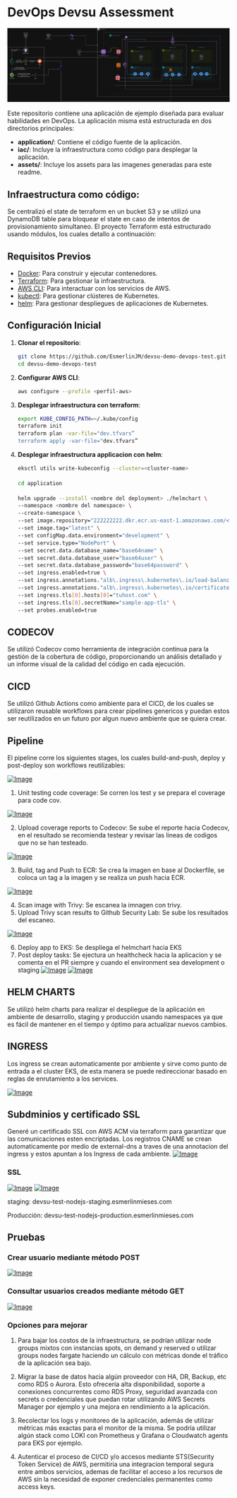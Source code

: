 # DevOps Devsu Assessment

[![Image](assets/images/devsu-test.drawio.png "Diagrama")](assets/images/devsu-test.drawio.png)

Este repositorio contiene una aplicación de ejemplo diseñada para evaluar habilidades en DevOps. La aplicación misma está estructurada en dos directorios principales:

- **application/**: Contiene el código fuente de la aplicación.
- **iac/**: Incluye la infraestructura como código para desplegar la aplicación.
- **assets/**: Incluye los assets para las imagenes generadas para este readme.

## Infraestructura como código:
Se centralizó el state de terraform en un bucket S3 y se utilizó una DynamoDB table para bloquear el state en caso de intentos de provisionamiento simultaneo.
El proyecto Terraform está estructurado usando módulos, los cuales detallo a continuación:

## Requisitos Previos

- [Docker](https://www.docker.com/): Para construir y ejecutar contenedores.
- [Terraform](https://www.terraform.io/): Para gestionar la infraestructura.
- [AWS CLI](https://aws.amazon.com/cli/): Para interactuar con los servicios de AWS.
- [kubectl](https://kubernetes.io/docs/tasks/tools/): Para gestionar clústeres de Kubernetes.
- [helm](https://helm.sh): Para gestionar despliegues de aplicaciones de Kubernetes.

## Configuración Inicial

1. **Clonar el repositorio**:

   ```bash
   git clone https://github.com/EsmerlinJM/devsu-demo-devops-test.git
   cd devsu-demo-devops-test

2. **Configurar AWS CLI**:

    ```bash
    aws configure --profile <perfil-aws>

3. **Desplegar infraestructura con terraform**:
    ```bash
    export KUBE_CONFIG_PATH=~/.kube/config 
    terraform init
    terraform plan -var-file="dev.tfvars”
    terraform apply -var-file="dev.tfvars”

3. **Desplegar infraestructura applicacion con helm**:
    ```bash
    eksctl utils write-kubeconfig --cluster=<cluster-name>
    
    cd application

    helm upgrade --install <nombre del deployment> ./helmchart \
    --namespace <nombre del namespace> \
    --create-namespace \
    --set image.repository="222222222.dkr.ecr.us-east-1.amazonaws.com/<tu-repo>" \
    --set image.tag="latest" \
    --set configMap.data.environment="development" \
    --set service.type="NodePort" \
    --set secret.data.database_name="base64name" \
    --set secret.data.database_user="base64user" \
    --set secret.data.database_password="base64password" \
    --set ingress.enabled=true \
    --set ingress.annotations."alb\.ingress\.kubernetes\.io/load-balancer-name"="lb-name"
    --set ingress.annotations."alb\.ingress\.kubernetes\.io/certificate-arn"="arn:aws:acm:us-east-1:2222222222:certificate/932e95c7-2295-414f-9d56-f763c2fc876a" \
    --set ingress.tls[0].hosts[0]="tuhost.com" \
    --set ingress.tls[0].secretName="sample-app-tls" \
    --set probes.enabled=true


## CODECOV
Se utilizó Codecov como herramienta de integración continua para la gestión de la cobertura de código, proporcionando un análisis detallado y un informe visual de la calidad del código en cada ejecución.

## CICD
Se utilizó Github Actions como ambiente para el CICD, de los cuales se utilizaron reusable workflows para crear pipelines genericos y puedan estos ser reutilizados en 
un futuro por algun nuevo ambiente que se quiera crear.

## Pipeline
El pipeline corre los siguientes stages, los cuales build-and-push, deploy y post-deploy son workflows reutilizables:

[![Image](assets/images/pipeline.png "pipeline")](assets/images/pipeline.png)

1. Unit testing code coverage: Se corren los test y se prepara el coverage para code cov.

[![Image](assets/images/testing.png "testing")](assets/images/testing.png)

2. Upload coverage reports to Codecov: Se sube el reporte hacia Codecov, en el resultado se recomienda testear y revisar las lineas de codigos que no se han testeado.

[![Image](assets/images/codecov.png "Codecov")](assets/images/codecov.png)

3. Build, tag and Push to ECR:  Se crea la imagen en base al Dockerfile, se coloca un tag a la imagen y se realiza un push hacia ECR.

[![Image](assets/images/repository-images.png "repository-images")](assets/images/repository-images.png)

4. Scan image with Trivy: Se escanea la imnagen con trivy.
5. Upload Trivy scan results to Github Security Lab: Se sube los resultados del escaneo.

[![Image](assets/images/scan-image.png "scan-image")](assets/images/scan-image.png)

6. Deploy app to EKS: Se despliega el helmchart hacia EKS
7. Post deploy tasks: Se ejectura un healthcheck hacia la aplicacion y se comenta en el PR siempre y cuando el environment sea development o staging
[![Image](assets/images/deploy.png "deploy")](assets/images/deploy.png)
[![Image](assets/images/deploy-url.png "deploy-url")](assets/images/deploy-url.png)

## HELM CHARTS
Se utilizó helm charts para realizar el despliegue de la aplicación en ambiente de desarrollo, staging y producción usando namespaces ya que es fácil de mantener en el tiempo y óptimo para actualizar nuevos cambios.

## INGRESS
Los ingress se crean automaticamente por ambiente y sirve como punto de entrada a el cluster EKS, de esta manera se puede redireccionar basado en reglas de enrutamiento a los services.

[![Image](assets/images/loadbalancers.png "loadbalancers")](assets/images/loadbalancers.png)

## Subdminios y certificado SSL
Generé un certificado SSL con AWS ACM via terraform para garantizar que las comunicaciones esten encriptadas. Los registros CNAME se crean automaticamente por medio de external-dns a traves de una annotacion del ingress y estos apuntan a los Ingress de cada ambiente.
[![Image](assets/images/domain-hosted-zone.png "domain-hosted-zone")](assets/images/domain-hosted-zone.png)


### SSL
[![Image](assets/images/acm-ssl.png "acm-ssl")](assets/images/acm-ssl.png)
[![Image](assets/images/certificate-ssl.png "certificate-ssl")](assets/images/certificate-ssl.png)

staging:
devsu-test-nodejs-staging.esmerlinmieses.com

Producción:
devsu-test-nodejs-production.esmerlinmieses.com


## Pruebas

### Crear usuario mediante método POST
[![Image](assets/images/create-user.png "create-user")](assets/images/create-user.png)

### Consultar usuarios creados mediante método GET
[![Image](assets/images/get-users.png "get-users")](assets/images/get-users.png)


### Opciones para mejorar
1. Para bajar los costos de la infraestructura, se podrían utilizar node groups mixtos con instancias spots, on demand y reserved o utilizar groups nodes fargate haciendo un cálculo con métricas donde el tráfico de la aplicación sea bajo.

2. Migrar la base de datos hacia algún proveedor con HA, DR, Backup, etc como RDS o Aurora. Esto ofrecería alta disponibilidad, soporte a conexiones concurrentes como RDS Proxy, seguridad avanzada con secrets o credenciales que puedan rotar utilizando AWS Secrets Manager por ejemplo y una mejora en rendimiento a la aplicación.

3. Recolectar los logs y monitoreo de la aplicación, además de utilizar métricas más exactas para el monitor de la misma. Se podría utilizar algún stack como LOKI con Prometheus y Grafana o Cloudwatch agents para EKS por ejemplo.

4. Autenticar el proceso de CI/CD y/o accesos mediante STS(Security Token Service) de AWS, permitiria una integracion temporal segura entre ambos servicios, ademas de facilitar el acceso a los recursos de AWS sin la necesidad de exponer credenciales permanentes como access keys.
